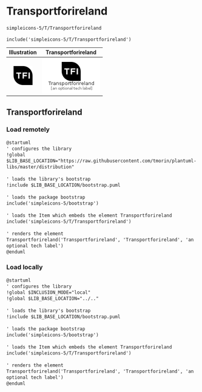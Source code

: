 # Transportforireland


```text
simpleicons-5/T/Transportforireland
```

```text
include('simpleicons-5/T/Transportforireland')
```



| Illustration | Transportforireland |
| :---: | :---: |
| ![illustration for Illustration](../../simpleicons-5/T/Transportforireland.png) | ![illustration for Transportforireland](../../simpleicons-5/T/Transportforireland.Local.png) |




## Transportforireland

### Load remotely
```plantuml
@startuml
' configures the library
!global $LIB_BASE_LOCATION="https://raw.githubusercontent.com/tmorin/plantuml-libs/master/distribution"

' loads the library's bootstrap
!include $LIB_BASE_LOCATION/bootstrap.puml

' loads the package bootstrap
include('simpleicons-5/bootstrap')

' loads the Item which embeds the element Transportforireland
include('simpleicons-5/T/Transportforireland')

' renders the element
Transportforireland('Transportforireland', 'Transportforireland', 'an optional tech label')
@enduml
```

### Load locally
```plantuml
@startuml
' configures the library
!global $INCLUSION_MODE="local"
!global $LIB_BASE_LOCATION="../.."

' loads the library's bootstrap
!include $LIB_BASE_LOCATION/bootstrap.puml

' loads the package bootstrap
include('simpleicons-5/bootstrap')

' loads the Item which embeds the element Transportforireland
include('simpleicons-5/T/Transportforireland')

' renders the element
Transportforireland('Transportforireland', 'Transportforireland', 'an optional tech label')
@enduml
```


